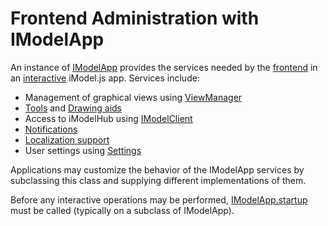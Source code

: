 # Frontend Administration with IModelApp

An instance of [IModelApp]($frontend) provides the services needed by the [frontend](../../learning/App.md#app-frontend) in an [interactive](../WriteAnInteractiveApp.md) iModel.js app. Services include:

* Management of graphical views using [ViewManager](./Views.md)
* [Tools](./Tools.md) and [Drawing aids](./DrawingAids.md)
* Access to iModelHub using [IModelClient]($imodelhub-client)
* [Notifications]($frontend:Notifications)
* [Localization support](./Localization.md)
* User settings using [Settings](./Settings.md)

Applications may customize the behavior of the IModelApp services by subclassing this class and supplying different implementations of them.

Before any interactive operations may be performed, [IModelApp.startup]($frontend) must be called (typically on a subclass of IModelApp).
